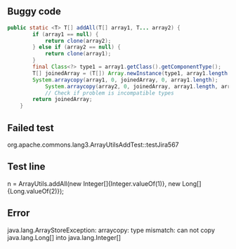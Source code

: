 ## Buggy code
```java
public static <T> T[] addAll(T[] array1, T... array2) {
        if (array1 == null) {
            return clone(array2);
        } else if (array2 == null) {
            return clone(array1);
        }
        final Class<?> type1 = array1.getClass().getComponentType();
        T[] joinedArray = (T[]) Array.newInstance(type1, array1.length + array2.length);
        System.arraycopy(array1, 0, joinedArray, 0, array1.length);
            System.arraycopy(array2, 0, joinedArray, array1.length, array2.length);
            // Check if problem is incompatible types
        return joinedArray;
    }
```

## Failed test
org.apache.commons.lang3.ArrayUtilsAddTest::testJira567

## Test line
n = ArrayUtils.addAll(new Integer[]{Integer.valueOf(1)}, new Long[]{Long.valueOf(2)});

## Error
java.lang.ArrayStoreException: arraycopy: type mismatch: can not copy java.lang.Long[] into java.lang.Integer[]

